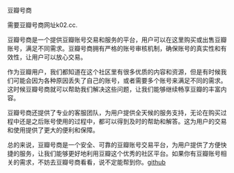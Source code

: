 豆瓣号商

需要豆瓣号商网址k02.cc.

豆瓣号商是一个提供豆瓣账号交易和服务的平台，用户可以在这里购买或出售豆瓣账号，满足不同需求。豆瓣号商拥有严格的账号审核机制，确保账号的真实性和有效性，让用户可以放心交易。

作为豆瓣用户，我们都知道在这个社区里有很多优质的内容和资源，但是有时候我们可能会因为各种原因丢失了自己的账号，或者需要多个账号来满足不同的需求。这时候豆瓣号商就可以帮助我们解决这些问题，让我们能够继续畅享豆瓣的丰富内容。

豆瓣号商还提供了专业的客服团队，为用户提供全天候的服务支持，无论在购买过程中还是之后账号使用的过程中，都可以得到及时的帮助和解答。这为用户的交易和使用提供了更大的便利和保障。

总的来说，豆瓣号商是一个安全、可靠的豆瓣账号交易平台，为用户提供了方便快捷的服务，让我们能够更好地利用豆瓣这个优秀的社区平台。如果你有豆瓣账号相关的需求，不妨去豆瓣号商看看，说不定能帮到你。[github](https://github.com)